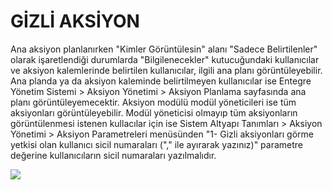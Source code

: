 # GİZLİ AKSİYON

Ana aksiyon planlanırken "Kimler Görüntülesin" alanı "Sadece Belirtilenler" olarak işaretlendiği durumlarda "Bilgilenecekler" kutucuğundaki kullanıcılar ve aksiyon kalemlerinde belirtilen kullanıcılar, ilgili ana planı görüntüleyebilir. Ana planda ya da aksiyon kaleminde belirtilmeyen kullanıcılar ise Entegre Yönetim Sistemi > Aksiyon Yönetimi > Aksiyon Planlama sayfasında ana planı görüntüleyemecektir. Aksiyon modülü modül yöneticileri ise tüm aksiyonları görüntüleyebilir. 
Modül yöneticisi olmayıp tüm aksiyonların görüntülenmesi istenen kullacılar için ise Sistem Altyapı Tanımları > Aksiyon Yönetimi > Aksiyon Parametreleri menüsünden "1- Gizli aksiyonları görme yetkisi olan kullanıcı sicil numaraları ("," ile ayırarak yazınız)" parametre değerine kullanıcıların sicil numaraları yazılmalıdır.

![](https://docsbimser.blob.core.windows.net/imagecontainer/Screenshot%202024-04-24%20104901.png-db0d4d20-3793-457c-a629-cfa996c87d8d.png)

